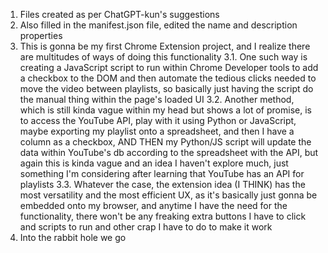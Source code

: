 1. Files created as per ChatGPT-kun's suggestions
2. Also filled in the manifest.json file, edited the name and description properties
3. This is gonna be my first Chrome Extension project, and I realize there are multitudes of ways of doing this functionality
  3.1. One such way is creating a JavaScript script to run within Chrome Developer tools to add a checkbox to the DOM and then automate the tedious clicks needed to move the video between playlists, so basically just having the script do the manual thing within the page's loaded UI
  3.2. Another method, which is still kinda vague within my head but shows a lot of promise, is to access the YouTube API, play with it using Python or JavaScript, maybe exporting my playlist onto a spreadsheet, and then I have a column as a checkbox, AND THEN my Python/JS script will update the data within YouTube's db according to the spreadsheet with the API, but again this is kinda vague and an idea I haven't explore much, just something I'm considering after learning that YouTube has an API for playlists
  3.3. Whatever the case, the extension idea (I THINK) has the most versatility and the most efficient UX, as it's basically just gonna be embedded onto my browser, and anytime I have the need for the functionality, there won't be any freaking extra buttons I have to click and scripts to run and other crap I have to do to make it work
4. Into the rabbit hole we go